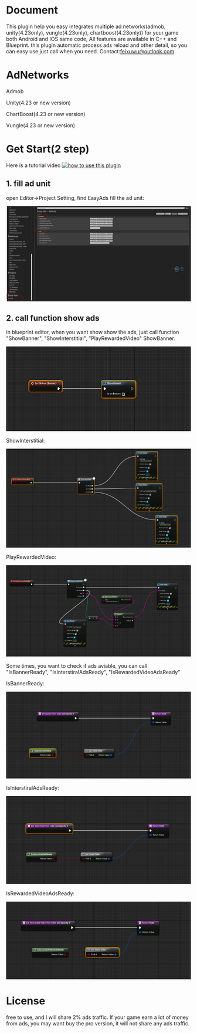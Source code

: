 # Document

This plugin help you easy integrates multiple ad networks(admob, unity(4.23only), vungle(4.23only), chartboost(4.23only)) for your game both Android and IOS same code,
All features are available in C++ and Blueprint. this plugin automatic process ads reload and other detail, so
 you can easy use just call when you need.
 Contact:feixuwu@outlook.com
 
 # AdNetworks
 Admob
 
 Unity(4.23 or new version)
 
 ChartBoost(4.23 or new version)
 
 Vungle(4.23 or new version)
 
 # Get Start(2 step)
 
 Here is a tutorial video 
 [![how to use this plugin](https://i.ytimg.com/vi/dRYf_u7S5lk/hqdefault.jpg?sqp=-oaymwEZCPYBEIoBSFXyq4qpAwsIARUAAIhCGAFwAQ==&rs=AOn4CLApWQTOHyc-FelbLr2xm8udbqkjdw)](https://youtu.be/dRYf_u7S5lk)
 
 ## 1. fill ad unit
   open Editor->Project Setting, find EasyAds fill the ad unit:
 
  ![ScreenShot](img/setting.PNG)
  
  
 ## 2. call function show ads
 in blueprint editor, when you want show show the ads, just call function "ShowBanner", "ShowInterstitial", "PlayRewardedVideo"
  ShowBanner:
  
  ![ScreenShot](img/showbanner.PNG)
  
  ShowInterstitial:
  
  ![ScreenShot](img/showinterstital.PNG)
  
  PlayRewardedVideo:
  
  ![ScreenShot](img/playvideo.PNG)
  
 Some times, you want to check if ads aviable, you can call "IsBannerReady", "IsInterstiralAdsReady", "IsRewardedVideoAdsReady"
  
  IsBannerReady:
  
  ![ScreenShot](img/checkBaner.PNG)
  
  IsInterstiralAdsReady:
  
   ![ScreenShot](img/checkInterstital.PNG)
   
  IsRewardedVideoAdsReady:
  
   ![ScreenShot](img/checkvideo.PNG)
   
   
 # License
   free to use, and I will share 2% ads traffic. If your game earn a lot of money from ads, you may want buy the pro version, it will not share any ads traffic.
  
